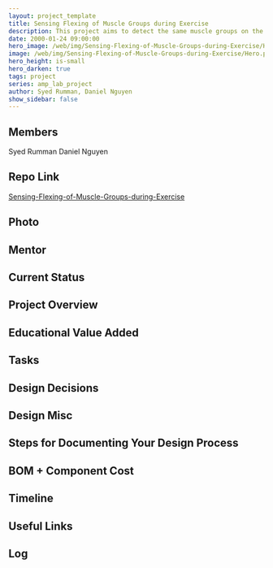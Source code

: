 ```yaml
---
layout: project_template
title: Sensing Flexing of Muscle Groups during Exercise
description: This project aims to detect the same muscle groups on the left and right side of the body, when they contract and flex.
date: 2000-01-24 09:00:00
hero_image: /web/img/Sensing-Flexing-of-Muscle-Groups-during-Exercise/Hero.png
image: /web/img/Sensing-Flexing-of-Muscle-Groups-during-Exercise/Hero.png
hero_height: is-small
hero_darken: true
tags: project
series: amp_lab_project
author: Syed Rumman, Daniel Nguyen
show_sidebar: false
---
```




## Members
Syed Rumman
Daniel Nguyen

## Repo Link
<a class="button is-link" href="https://github.com/Amp-Lab-at-VT/Sensing-Flexing-of-Muscle-Groups-during-Exercise" >Sensing-Flexing-of-Muscle-Groups-during-Exercise</a>

## Photo

## Mentor

## Current Status

## Project Overview


## Educational Value Added


## Tasks

## Design Decisions

## Design Misc

## Steps for Documenting Your Design Process

## BOM + Component Cost

## Timeline

## Useful Links

## Log
            